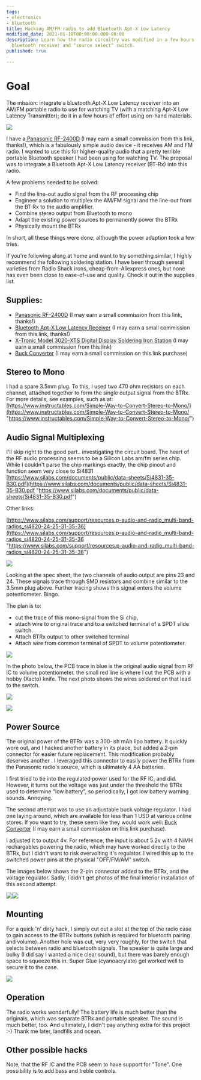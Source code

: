 ```yaml
---
tags:
- electronics
- bluetooth
title: Hacking AM/FM radio to add Bluetooth Apt-X Low Latency
modified_date: 2021-01-18T00:00:00.000-08:00
description: Learn how the radio circuitry was modified in a few hours to insert a
  bluetooth receiver and "source select" switch.
published: true

---
```

# Goal

The mission: integrate a bluetooth Apt-X Low Latency receiver into an AM/FM portable radio to use for watching TV (with a matching Apt-X Low Latency Transmitter); do it in a few hours of effort using on-hand materials.

![](/uploads/bt-radio-final.jpg)

I have a[ Panasonic RF-2400D](https://www.amazon.com/gp/product/B00007KDX6/ref=as_li_ss_tl?ie=UTF8&linkCode=ll1&tag=thermal002-20&linkId=9ee2ee294e170428dacc1eae53834905&language=en_US "Panasonic RF-2400D ") (I may earn a small commission from this link, thanks!), which is a fabulously simple audio device - it receives AM and FM radio. I wanted to use this for higher-quality audio that a pretty terrible portable Bluetooth speaker I had been using for watching TV. The proposal was to integrate a Bluetooth Apt-X Low Latency receiver (BT-Rx) into this radio. 

A few problems needed to be solved:

* Find the line-out audio signal from the RF processing chip
* Engineer a solution to multiplex the AM/FM signal and the line-out from the BT Rx to the audio amplifier.
* Combine stereo output from Bluetooth to mono
* Adapt the existing power sources to permanently power the BTRx
* Physically mount the BTRx

In short, all these things were done, although the power adaption took a few tries.

If you're following along at home and want to try something similar, I highly recommend the following soldering station. I have been through several varieties from Radio Shack irons, cheap-from-Aliexpress ones, but none has even been close to ease-of-use and quality. Check it out in the supplies list.

## Supplies:

* [Panasonic RF-2400D](https://www.amazon.com/gp/product/B00007KDX6/ref=as_li_ss_tl?ie=UTF8&linkCode=ll1&tag=thermal002-20&linkId=9ee2ee294e170428dacc1eae53834905&language=en_US "Panasonic RF-2400D ") (I may earn a small commission from this link, thanks!)
* [Bluetooth Apt-X Low Latency Receiver](https://www.amazon.com/TROND-Bluetooth-Transmitter-Indicator-Simultaneously/dp/B01K8ANDCI/ref=as_li_ss_tl?dchild=1&keywords=bluetooth+apt-x+low+latency+receiver+trond&qid=1611472132&s=electronics&sr=1-3&linkCode=ll1&tag=thermal002-20&linkId=f28302f08893e5bd907b08ec71f6617c&language=en_US "Bluetooth Apt-X Low Latency Receiver") (I may earn a small commission from this link, thanks!)
* [X-Tronic Model 3020-XTS Digital Display Soldering Iron Station](https://www.amazon.com/gp/product/B01DGZFSNE/ref=as_li_tl?ie=UTF8&camp=1789&creative=9325&creativeASIN=B01DGZFSNE&linkCode=as2&tag=thermal002-20&linkId=290825470f5d8b3626338f7a7359dc70 "X-Tronic Model 3020-XTS Digital Display Soldering Iron Station") (I may earn a small commission from this link)
*  [Buck Converter](https://www.amazon.com/EBL-Converter-MP2307DN-Regulator-4-75-23V/dp/B08GSGYRGW/ref=as_li_ss_tl?dchild=1&keywords=buck+voltage+converter&qid=1611471508&s=electronics&sr=1-26&linkCode=ll1&tag=thermal002-20&linkId=a890250e8bb0c6e4ab7f1464649969aa&language=en_US "Adjustable voltage converter") (I may earn a small commission on this link purchase)

## Stereo to Mono

I had a spare 3.5mm plug. To this, I used two 470 ohm resistors on each channel, attached together to form the single output signal from the BTRx. For more details, see examples, such as at: [https://www.instructables.com/Simple-Way-to-Convert-Stereo-to-Mono/](https://www.instructables.com/Simple-Way-to-Convert-Stereo-to-Mono/ "https://www.instructables.com/Simple-Way-to-Convert-Stereo-to-Mono/")

## Audio Signal Multiplexing

I'll skip right to the good part.. investigating the circuit board. The heart of the RF audio processing seems to be a Silicon Labs am/fm series chip.  While I couldn't parse the chip markings exactly, the chip pinout and function seem very close to Si4831 [https://www.silabs.com/documents/public/data-sheets/Si4831-35-B30.pdf](https://www.silabs.com/documents/public/data-sheets/Si4831-35-B30.pdf "https://www.silabs.com/documents/public/data-sheets/Si4831-35-B30.pdf")

Other links:

[https://www.silabs.com/support/resources.p-audio-and-radio_multi-band-radios_si4820-24-25-31-35-36](https://www.silabs.com/support/resources.p-audio-and-radio_multi-band-radios_si4820-24-25-31-35-36 "https://www.silabs.com/support/resources.p-audio-and-radio_multi-band-radios_si4820-24-25-31-35-36")

![](/uploads/pxl_20201212_181434846-2.jpg)

Looking at the spec sheet, the two channels of audio output are pins 23 and 24. These signals trace through SMD resistors and combine similar to the 3.5mm plug above. Further tracing shows this signal enters the volume potentiometer. Bingo.

The plan is to:

* cut the trace of this mono-signal from the Si chip,
* attach wire to original trace and to a switched terminal of a SPDT slide switch.
* Attach BTRx output to other switched terminal
* Attach wire from common terminal of SPDT to volume potentiometer.

![](/uploads/switch-schematic.svg)

In the photo below, the PCB trace in blue is the original audio signal from RF IC to volume potentiometer. the small red line is where I cut the PCB with a hobby (Xacto) knife. The next photo shows the wires soldered on that lead to the switch.

![](/uploads/inkedaudio-trace-orig-annotated_li.jpg)

![](/uploads/audio-trace-zoom1.jpg)

## Power Source

The original power of the BTRx was a 300-ish mAh lipo battery. It quickly wore out, and I hacked another battery in its place, but added a 2-pin connector for easier future replacement. This modification probably deserves another . I leveraged this connector to easily power the BTRx from the Panasonic radio's source, which is ultimately 4 AA batteries.

I first tried to tie into the regulated power used for the RF IC, and did. However, it turns out the voltage was just under the threshold the BTRx used to determine "low battery", so periodically, I got low battery warning sounds. Annoying.

The second attempt was to use an adjustable buck voltage regulator. I had one laying around, which are available for less than 1 USD at various online stores. If you want to try, these seem like they would work well: [Buck Converter](https://www.amazon.com/EBL-Converter-MP2307DN-Regulator-4-75-23V/dp/B08GSGYRGW/ref=as_li_ss_tl?dchild=1&keywords=buck+voltage+converter&qid=1611471508&s=electronics&sr=1-26&linkCode=ll1&tag=thermal002-20&linkId=a890250e8bb0c6e4ab7f1464649969aa&language=en_US "Adjustable voltage converter") (I may earn a small commission on this link purchase).

I adjusted it to output 4v. For reference, the input is about 5.2v with 4 NiMH rechargables powering the radio, which may have worked directly to the BTRx, but I didn't want to risk overvolting it's regulator. I wired this up to the switched power pins at the physical "OFF/FM/AM" switch.

The images below shows the 2-pin connector added to the BTRx, and the voltage regulator. Sadly, I didn't get photos of the final interior installation of this second attempt.

![](/uploads/btrx-power-connector.jpg)![](/uploads/voltage-reg.jpg)

## Mounting

For a quick 'n' dirty hack, I simply cut out a slot at the top of the radio case to gain access to the BTRx buttons (which is required for bluetooth pairing and volume). Another hole was cut, very very roughly, for the switch that selects between radio and bluetooth signals. The speaker is quite large and bulky (I did say I wanted a nice clear sound), but there was barely enough space to squeeze this in. Super Glue (cyanoacrylate) gel worked well to secure it to the case.

![](/uploads/mounting-1.jpg)

## Operation

The radio works wonderfully! The battery life is much better than the originals, which was separate BTRx and portable speaker. The sound is much better, too. And ultimately, I didn't pay anything extra for this project :-) Thank me later, landfills and ocean.

## Other possible hacks

Note, that the RF IC and the PCB seem to have support for "Tone". One possibility is to add bass and treble controls.